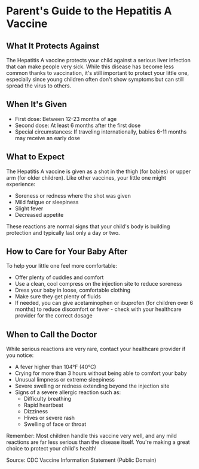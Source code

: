 # Parent's Guide to the Hepatitis A Vaccine

## What It Protects Against
The Hepatitis A vaccine protects your child against a serious liver infection that can make people very sick. While this disease has become less common thanks to vaccination, it's still important to protect your little one, especially since young children often don't show symptoms but can still spread the virus to others.

## When It's Given
* First dose: Between 12-23 months of age
* Second dose: At least 6 months after the first dose
* Special circumstances: If traveling internationally, babies 6-11 months may receive an early dose

## What to Expect
The Hepatitis A vaccine is given as a shot in the thigh (for babies) or upper arm (for older children). Like other vaccines, your little one might experience:
* Soreness or redness where the shot was given
* Mild fatigue or sleepiness
* Slight fever
* Decreased appetite

These reactions are normal signs that your child's body is building protection and typically last only a day or two.

## How to Care for Your Baby After
To help your little one feel more comfortable:
* Offer plenty of cuddles and comfort
* Use a clean, cool compress on the injection site to reduce soreness
* Dress your baby in loose, comfortable clothing
* Make sure they get plenty of fluids
* If needed, you can give acetaminophen or ibuprofen (for children over 6 months) to reduce discomfort or fever - check with your healthcare provider for the correct dosage

## When to Call the Doctor
While serious reactions are very rare, contact your healthcare provider if you notice:
* A fever higher than 104°F (40°C)
* Crying for more than 3 hours without being able to comfort your baby
* Unusual limpness or extreme sleepiness
* Severe swelling or redness extending beyond the injection site
* Signs of a severe allergic reaction such as:
  - Difficulty breathing
  - Rapid heartbeat
  - Dizziness
  - Hives or severe rash
  - Swelling of face or throat
  
Remember: Most children handle this vaccine very well, and any mild reactions are far less serious than the disease itself. You're making a great choice to protect your child's health!

Source: CDC Vaccine Information Statement (Public Domain)